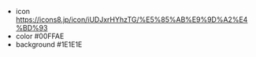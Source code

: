 - icon https://icons8.jp/icon/iUDJxrHYhzTG/%E5%85%AB%E9%9D%A2%E4%BD%93
- color #00FFAE
- background #1E1E1E
